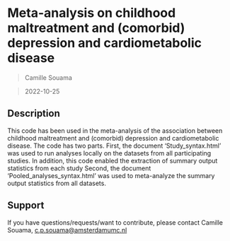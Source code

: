 # Meta-analysis on childhood maltreatment and (comorbid) depression and cardiometabolic disease

> Camille Souama

> 2022-10-25

## Description

This code has been used in the meta-analysis of the association between childhood maltreatment and (comorbid) depression and cardiometabolic disease. The code has two parts. First, the document ‘Study_syntax.html’ was used to run analyses locally on the datasets from all participating studies. In addition, this code enabled the extraction of summary output statistics from each study Second, the document ‘Pooled_analyses_syntax.html’ was used to meta-analyze the summary output statistics from all datasets.

## Support

If you have questions/requests/want to contribute, please contact Camille Souama, c.p.souama@amsterdamumc.nl